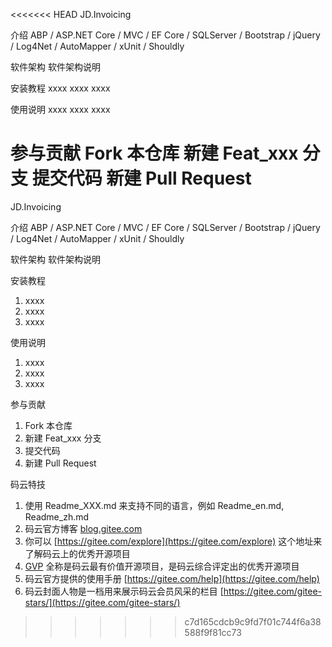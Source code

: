 <<<<<<< HEAD
JD.Invoicing

介绍 
ABP / ASP.NET Core / MVC / EF Core / SQLServer / Bootstrap / jQuery / Log4Net / AutoMapper / xUnit / Shouldly

软件架构 
软件架构说明

安装教程
xxxx
xxxx
xxxx

使用说明
xxxx
xxxx
xxxx

参与贡献
Fork 本仓库
新建 Feat_xxx 分支
提交代码
新建 Pull Request
=======
JD.Invoicing

介绍
ABP / ASP.NET Core / MVC / EF Core / SQLServer / Bootstrap / jQuery / Log4Net / AutoMapper / xUnit / Shouldly

软件架构
软件架构说明

安装教程

1. xxxx
2. xxxx
3. xxxx

使用说明

1. xxxx
2. xxxx
3. xxxx

参与贡献

1. Fork 本仓库
2. 新建 Feat_xxx 分支
3. 提交代码
4. 新建 Pull Request


码云特技

1. 使用 Readme\_XXX.md 来支持不同的语言，例如 Readme\_en.md, Readme\_zh.md
2. 码云官方博客 [blog.gitee.com](https://blog.gitee.com)
3. 你可以 [https://gitee.com/explore](https://gitee.com/explore) 这个地址来了解码云上的优秀开源项目
4. [GVP](https://gitee.com/gvp) 全称是码云最有价值开源项目，是码云综合评定出的优秀开源项目
5. 码云官方提供的使用手册 [https://gitee.com/help](https://gitee.com/help)
6. 码云封面人物是一档用来展示码云会员风采的栏目 [https://gitee.com/gitee-stars/](https://gitee.com/gitee-stars/)
>>>>>>> c7d165cdcb9c9fd7f01c744f6a38588f9f81cc73
